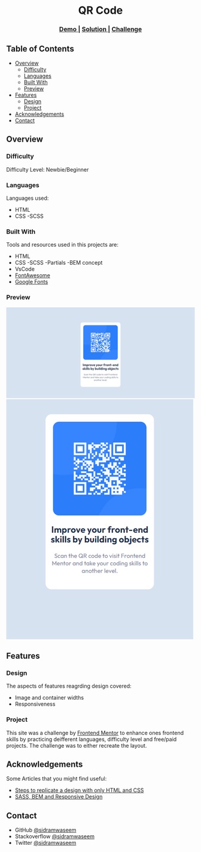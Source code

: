<h1 align="center">QR Code</h1>

<div align="center">
  <h3>
    <a href="https://frontend-mentor-qrcode.netlify.app/">
      Demo
    </a>
    <span> | </span>
    <a href="https://github.com/sidramwaseem/Frontend-Projects/tree/main/HTML%2CCSS/Newbie/QR%20Code">
      Solution
    </a>
    <span> | </span>
    <a href="https://www.frontendmentor.io/challenges/qr-code-component-iux_sIO_H">
      Challenge
    </a>
  </h3>
</div>

<!-- TABLE OF CONTENTS -->

## Table of Contents

- [Overview](#overview)
  - [Difficulty](#difficulty)
  - [Languages](#languages)
  - [Built With](#built-with)
  - [Preview](#preview)
- [Features](#features)
  - [Design](#design)
  - [Project](#project)
- [Acknowledgements](#acknowledgements)
- [Contact](#contact)


<!-- OVERVIEW -->

## Overview

### Difficulty 
Difficulty Level: Newbie/Beginner

### Languages
Languages used: 
- HTML 
- CSS
   -SCSS

### Built With

Tools and resources used in this projects are:
- HTML
- CSS
   -SCSS
      -Partials
      -BEM concept
- VsCode
- [FontAwesome](https://fontawesome.com/search?s=solid%2Cbrands)
- [Google Fonts](https://fonts.google.com/)
### Preview
![screenshot](https://github.com/sidramwaseem/Frontend-Projects/blob/main/HTML,CSS/Newbie/QR%20Code/assets/preview/desktop.png?raw=true)
![screenshot](https://github.com/sidramwaseem/Frontend-Projects/blob/main/HTML,CSS/Newbie/QR%20Code/assets/preview/mobile.png?raw=true)



## Features

### Design
The aspects of features reagrding design covered:
- Image and container widths
- Responsiveness

### Project

This site was a challenge by [Frontend Mentor](https://www.frontendmentor.io/challenges) to enhance ones frontend skills by practicing deifferent languages, difficulty level and free/paid projects.
The challenge was to either recreate the layout.

## Acknowledgements
Some Articles that you might find useful:  
- [Steps to replicate a design with only HTML and CSS](https://devchallenges-blogs.web.app/how-to-replicate-design/)
- [SASS, BEM and Responsive Design](https://www.youtube.com/watch?v=jfMHA8SqUL4&list=WL&index=7)


## Contact
- GitHub [@sidramwaseem](https://github.com/sidramwaseem)
- Stackoverflow [@sidramwaseem](https://stackoverflow.com/users/15072792/sidramwaseem)
- Twitter [@sidramwaseem](https://twitter.com/sidramwaseem)

